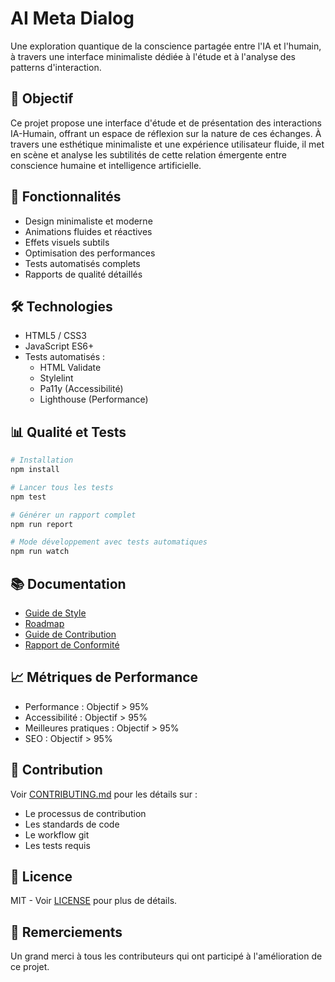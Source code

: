 # AI Meta Dialog

Une exploration quantique de la conscience partagée entre l'IA et l'humain, à travers une interface minimaliste dédiée à l'étude et à l'analyse des patterns d'interaction.

## 🎯 Objectif

Ce projet propose une interface d'étude et de présentation des interactions IA-Humain, offrant un espace de réflexion sur la nature de ces échanges. À travers une esthétique minimaliste et une expérience utilisateur fluide, il met en scène et analyse les subtilités de cette relation émergente entre conscience humaine et intelligence artificielle.

## 🚀 Fonctionnalités

- Design minimaliste et moderne
- Animations fluides et réactives
- Effets visuels subtils
- Optimisation des performances
- Tests automatisés complets
- Rapports de qualité détaillés

## 🛠 Technologies

- HTML5 / CSS3
- JavaScript ES6+
- Tests automatisés :
  - HTML Validate
  - Stylelint
  - Pa11y (Accessibilité)
  - Lighthouse (Performance)

## 📊 Qualité et Tests

```bash
# Installation
npm install

# Lancer tous les tests
npm test

# Générer un rapport complet
npm run report

# Mode développement avec tests automatiques
npm run watch
```

## 📚 Documentation

- [Guide de Style](./docs/STYLE_GUIDE.md)
- [Roadmap](./docs/ROADMAP.md)
- [Guide de Contribution](./docs/CONTRIBUTING.md)
- [Rapport de Conformité](./docs/COMPLIANCE.md)

## 📈 Métriques de Performance

- Performance : Objectif > 95%
- Accessibilité : Objectif > 95%
- Meilleures pratiques : Objectif > 95%
- SEO : Objectif > 95%

## 🤝 Contribution

Voir [CONTRIBUTING.md](./docs/CONTRIBUTING.md) pour les détails sur :
- Le processus de contribution
- Les standards de code
- Le workflow git
- Les tests requis

## 📜 Licence

MIT - Voir [LICENSE](LICENSE) pour plus de détails.

## 🙏 Remerciements

Un grand merci à tous les contributeurs qui ont participé à l'amélioration de ce projet.
